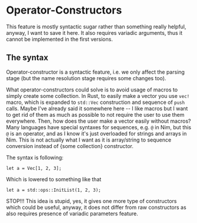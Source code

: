 # Operator-Constructors

This feature is mostly syntactic sugar rather than something really helpful, anyway, I want to save it here.
It also requires variadic arguments, thus it cannot be implemented in the first versions.

## The syntax

Operator-constructor is a syntactic feature, i.e. we only affect the parsing stage (but the name resolution stage requires some changes too).

What operator-constructors could solve is to avoid usage of macros to simply create some collection.
In Rust, to easily make a vector you use `vec!` macro, which is expanded to `std::Vec` construction and sequence of `push` calls.
Maybe I've already said it somewhere here -- I like macros but I want to get rid of them as much as possible to not require the user to use them everywhere. Then, how does the user make a vector easily without macros?
Many languages have special syntaxes for sequences, e.g. `@` in Nim, but this `@` is an operator, and as I know it's just overloaded for strings and arrays in Nim. This is not actually what I want as it is array/string to sequence conversion instead of {some collection} constructor.

The syntax is following:

```jc
let a = Vec[1, 2, 3];
```

Which is lowered to something like that

```jc
let a = std::ops::InitList(1, 2, 3);
```

STOP!!!
This idea is stupid, yes, it gives one more type of constructors which could be useful, anyway, it does not differ from raw constructors as also requires presence of variadic parameters feature.
